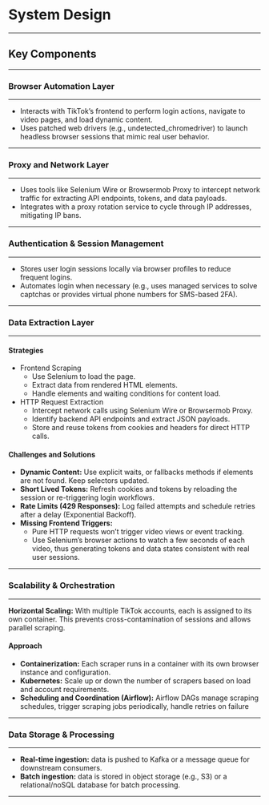 # System Design

---

## Key Components

---

### Browser Automation Layer

---

- Interacts with TikTok’s frontend to perform login actions, navigate to video pages, and load dynamic content.
- Uses patched web drivers (e.g., undetected_chromedriver) to launch headless browser sessions that mimic real user
  behavior.

---

### Proxy and Network Layer

---

- Uses tools like Selenium Wire or Browsermob Proxy to intercept network traffic for extracting API endpoints, tokens,
  and data payloads.
- Integrates with a proxy rotation service to cycle through IP addresses, mitigating IP bans.

---

### Authentication & Session Management

---

- Stores user login sessions locally via browser profiles to reduce frequent logins.
- Automates login when necessary (e.g., uses managed services to solve captchas or provides virtual phone numbers for
  SMS-based 2FA).

---

### Data Extraction Layer

---

#### Strategies

- Frontend Scraping
    - Use Selenium to load the page.
    - Extract data from rendered HTML elements.
    - Handle elements and waiting conditions for content load.
- HTTP Request Extraction
    - Intercept network calls using Selenium Wire or Browsermob Proxy.
    - Identify backend API endpoints and extract JSON payloads.
    - Store and reuse tokens from cookies and headers for direct HTTP calls.

#### Challenges and Solutions

- **Dynamic Content:** Use explicit waits, or fallbacks methods if elements are not found. Keep selectors updated.
- **Short Lived Tokens:** Refresh cookies and tokens by reloading the session or re-triggering login workflows.
- **Rate Limits (429 Responses):** Log failed attempts and schedule retries after a delay (Exponential Backoff).
- **Missing Frontend Triggers:**
    - Pure HTTP requests won’t trigger video views or event tracking.
    - Use Selenium’s browser actions to watch a few seconds of each video, thus generating tokens and data states
      consistent with real user sessions.

---

### Scalability & Orchestration

---

**Horizontal Scaling:** With multiple TikTok accounts, each is assigned to its own container. This prevents
cross-contamination of sessions and allows parallel scraping.

#### Approach

- **Containerization:** Each scraper runs in a container with its own browser instance and configuration.
- **Kubernetes:** Scale up or down the number of scrapers based on load and account requirements.
- **Scheduling and Coordination (Airflow):** Airflow DAGs manage scraping schedules, trigger scraping jobs periodically,
  handle retries on failure

---

### Data Storage & Processing

---

- **Real-time ingestion:** data is pushed to Kafka or a message queue for downstream consumers.
- **Batch ingestion:** data is stored in object storage (e.g., S3) or a relational/noSQL database for batch processing.

---
